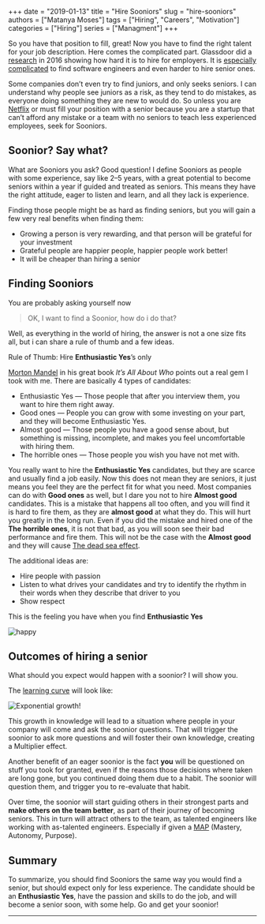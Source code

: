 +++ 
date = "2019-01-13" 
title = "Hire Sooniors" 
slug = "hire-sooniors" 
authors = ["Matanya Moses"] 
tags = ["Hiring", "Careers", "Motivation"]
categories = ["Hiring"]
series = ["Managment"]
+++

So you have that position to fill, great! Now you have to find the right talent
for your job description. Here comes the complicated part. Glassdoor did a
[research](https://www.glassdoor.com/research/why-is-hiring-so-hard-right-now/)
in 2016 showing how hard it is to hire for employers. It is [especially
complicated](https://www.hrdive.com/news/forrester-companies-will-pay-20-more-for-in-demand-tech-talent-in-2018/510558/) to find software engineers and even harder to hire senior ones.

Some companies don’t even try to find juniors, and only seeks seniors. I can
understand why people see juniors as a risk, as they tend to do mistakes, as
everyone doing something they are new to would do. So unless you are
[Netflix](https://www.businessinsider.com/interns-banned-at-netflix-quora-2014-2) or must fill your position with a senior because you are a startup that can’t afford any mistake or a team with no seniors to teach less experienced employees, seek for Sooniors.

## Soonior? Say what?

What are Sooniors you ask? Good question! I define Sooniors as people with some experience, say like 2–5 years, with a great potential to become seniors within a year if guided and treated as seniors. This means they have the right attitude, eager to listen and learn, and all they lack is experience.

Finding those people might be as hard as finding seniors, but you will gain a few very real benefits when finding them:

- Growing a person is very rewarding, and that person will be grateful for your investment
- Grateful people are happier people, happier people work better!
- It will be cheaper than hiring a senior

## Finding Sooniors

You are probably asking yourself now 
> OK, I want to find a Soonior, how do i do that?

Well, as everything in the world of hiring, the answer is not a one size fits all, but i can share a rule of thumb and a few ideas.

Rule of Thumb: Hire **Enthusiastic Yes**’s only

[Morton Mandel](https://en.wikipedia.org/wiki/Morton_Mandel) in his great book
*It’s All About Who* points out a real gem I took with me. There are basically 4 types of candidates:

- Enthusiastic Yes — Those people that after you interview them, you want to hire them right away.
- Good ones — People you can grow with some investing on your part, and they will become Enthusiastic Yes.
- Almost good — Those people you have a good sense about, but something is missing, incomplete, and makes you feel uncomfortable with hiring them.
- The horrible ones — Those people you wish you have not met with.

You really want to hire the **Enthusiastic Yes** candidates, but they are scarce
and usually find a job easily. Now this does not mean they are seniors, it just
means you feel they are the perfect fit for what you need. Most companies can do
with **Good ones** as well, but I dare you not to hire **Almost good**
candidates. This is a mistake that happens all too often, and you will find it
is hard to fire them, as they are **almost good** at what they do. This will
hurt you greatly in the long run. Even if you did the mistake and hired one of
the **The horrible ones**, it is not that bad, as you will soon see their bad
performance and fire them. This will not be the case with the **Almost good**
and they will cause [The dead sea
effect](https://www.youtube.com/watch?v=u6XAPnuFjJc).

The additional ideas are:

- Hire people with passion
- Listen to what drives your candidates and try to identify the rhythm in their words when they describe that driver to you
- Show respect

This is the feeling you have when you find **Enthusiastic Yes**

![happy](/images/peter-conlan-LEgwEaBVGMo-unsplash.jpg "Photo by [Peter
Conlon](https://unsplash.com/@peterconlan?utm_source=unsplash&utm_medium=referral&utm_content=creditCopyText) on [unsplash](https://unsplash.com/@peterconlan?utm_source=unsplash&utm_medium=referral&utm_content=creditCopyText)")

## Outcomes of hiring a senior

What should you expect would happen with a soonior? I will show you.

The [learning curve](https://en.wikipedia.org/wiki/Learning_curve) will look like:

![Exponential growth!](/images/Exponential.jpg "Exponential growth")

This growth in knowledge will lead to a situation where people in your company will come and ask the soonior questions. That will trigger the soonior to ask more questions and will foster their own knowledge, creating a Multiplier effect.

Another benefit of an eager soonior is the fact **you** will be questioned on stuff you took for granted, even if the reasons those decisions where taken are long gone, but you continued doing them due to a habit. The soonior will question them, and trigger you to re-evaluate that habit.

Over time, the soonior will start guiding others in their strongest parts and
**make others on the team better**, as part of their journey of becoming
seniors. This in turn will attract others to the team, as talented engineers
like working with as-talented engineers. Especially if given a
[MAP](https://www.youtube.com/watch?v=1SfmmuC9IWs) (Mastery, Autonomy, Purpose).

## Summary

To summarize, you should find Sooniors the same way you would find a senior, but
should expect only for less experience. The candidate should be an
**Enthusiastic Yes**, have the passion and skills to do the job, and will become a senior soon, with some help. Go and get your soonior!

---

